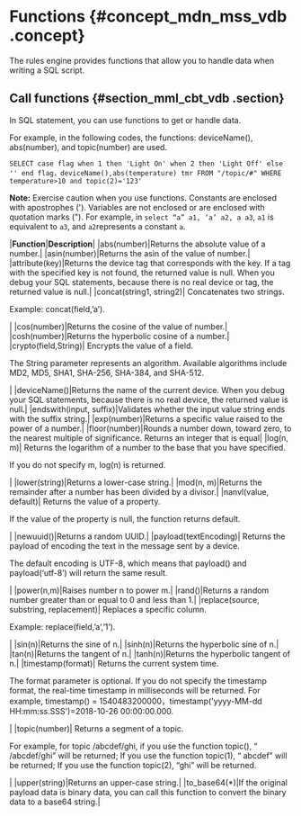 # Functions {#concept_mdn_mss_vdb .concept}

The rules engine provides functions that allow you to handle data when writing a SQL script.

## Call functions {#section_mml_cbt_vdb .section}

In SQL statement, you can use functions to get or handle data.

For example, in the following codes, the functions: deviceName\(\), abs\(number\), and topic\(number\) are used.

```
SELECT case flag when 1 then 'Light On' when 2 then 'Light Off' else '' end flag，deviceName(),abs(temperature) tmr FROM "/topic/#" WHERE temperature>10 and topic(2)='123'
```

**Note:** Exercise caution when you use functions. Constants are enclosed with apostrophes \('\). Variables are not enclosed or are enclosed with quotation marks \("\). For example, in `select “a” a1, ‘a’ a2, a a3`, `a1` is equivalent to `a3`, and `a2`represents a constant `a`.

|**Function**|**Description**|
|abs\(number\)|Returns the absolute value of a number.|
|asin\(number\)|Returns the asin of the value of number.|
|attribute\(key\)|Returns the device tag that corresponds with the key. If a tag with the specified key is not found, the returned value is null. When you debug your SQL statements, because there is no real device or tag, the returned value is null.|
|concat\(string1, string2\)| Concatenates two strings.

 Example: concat\(field,’a’\).

 |
|cos\(number\)|Returns the cosine of the value of number.|
|cosh\(number\)|Returns the hyperbolic cosine of a number.|
|crypto\(field,String\)| Encrypts the value of a field.

 The String parameter represents an algorithm. Available algorithms include MD2, MD5, SHA1, SHA-256, SHA-384, and SHA-512.

 |
|deviceName\(\)|Returns the name of the current device. When you debug your SQL statements, because there is no real device, the returned value is null.|
|endswith\(input, suffix\)|Validates whether the input value string ends with the suffix string.|
|exp\(number\)|Returns a specific value raised to the power of a number.|
|floor\(number\)|Rounds a number down, toward zero, to the nearest multiple of significance. Returns an integer that is equal|
|log\(n, m\)| Returns the logarithm of a number to the base that you have specified.

 If you do not specify m, log\(n\) is returned.

 |
|lower\(string\)|Returns a lower-case string.|
|mod\(n, m\)|Returns the remainder after a number has been divided by a divisor.|
|nanvl\(value, default\)| Returns the value of a property.

 If the value of the property is null, the function returns default.

 |
|newuuid\(\)|Returns a random UUID.|
|payload\(textEncoding\)| Returns the payload of encoding the text in the message sent by a device.

 The default encoding is UTF-8, which means that payload\(\) and payload\(‘utf-8’\) will return the same result.

 |
|power\(n,m\)|Raises number n to power m.|
|rand\(\)|Returns a random number greater than or equal to 0 and less than 1.|
|replace\(source, substring, replacement\)| Replaces a specific column.

 Example: replace\(field,’a’,’1’\).

 |
|sin\(n\)|Returns the sine of n.|
|sinh\(n\)|Returns the hyperbolic sine of n.|
|tan\(n\)|Returns the tangent of n.|
|tanh\(n\)|Returns the hyperbolic tangent of n.|
|timestamp\(format\)| Returns the current system time.

 The format parameter is optional. If you do not specify the timestamp format, the real-time timestamp in milliseconds will be returned. For example, timestamp\(\) = 1540483200000，timestamp\('yyyy-MM-dd HH:mm:ss.SSS'\)=2018-10-26 00:00:00.000.

 |
|topic\(number\)| Returns a segment of a topic.

 For example, for topic /abcdef/ghi, if you use the function topic\(\), “ /abcdef/ghi” will be returned; If you use the function topic\(1\), “ abcdef” will be returned; If you use the function topic\(2\), “ghi” will be returned.

 |
|upper\(string\)|Returns an upper-case string.|
|to\_base64\(\*\)|If the original payload data is binary data, you can call this function to convert the binary data to a base64 string.|

